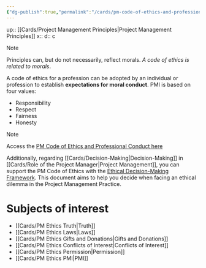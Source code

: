 ```yaml
---
{"dg-publish":true,"permalink":"/cards/pm-code-of-ethics-and-professional-conduct/"}
---
```


up:: [[Cards/Project Management Principles\|Project Management Principles]]
x:: 
d:: c

> [!Note]
> Principles can, but do not necessarily, reflect morals. *A code of ethics is related to morals*.

A code of ethics for a profession can be adopted by an individual or profession to establish **expectations for moral conduct**. PMI is based on four values:
- ﻿﻿Responsibility
- ﻿﻿Respect
- ﻿﻿Fairness
- ﻿﻿Honesty

> [!Note]
> Access the [PM Code of Ethics and Professional Conduct here](https://www.pmi.org/-/media/pmi/documents/public/pdf/ethics/pmi-code-of-ethics.pdf?rev=6af21906e5934b638ceeabeb4137f41d&sc_lang_temp=en)
> 
> Additionally, regarding [[Cards/Decision-Making\|Decision-Making]] in [[Cards/Role of the Project Manager\|Project Management]], you can support the PM Code of Ethics with the [Ethical Decision-Making Framework](https://www.pmi.org/-/media/pmi/documents/public/pdf/ethics/ethical-decision-making-framework.pdf?rev=53450dfbbf1d4596b639018ab1163300&sc_lang_temp=en). This document aims to help you decide when facing an ethical dilemma in the Project Management Practice. 

# Subjects of interest
- [[Cards/PM Ethics Truth\|Truth]]
- [[Cards/PM Ethics Laws\|Laws]]
- [[Cards/PM Ethics Gifts and Donations\|Gifts and Donations]]
- [[Cards/PM Ethics Conflicts of Interest\|Conflicts of Interest]]
- [[Cards/PM Ethics Permission\|Permission]]
- [[Cards/PM Ethics PMI\|PMI]]
